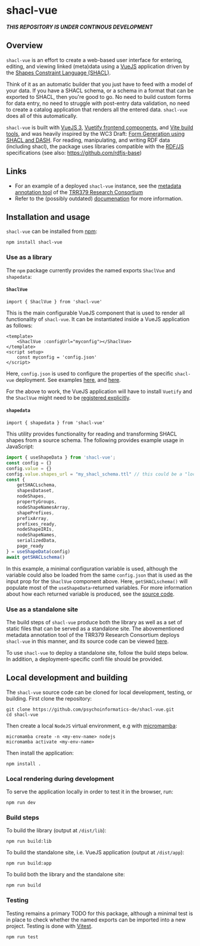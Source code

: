 # shacl-vue

***THIS REPOSITORY IS UNDER CONTINOUS DEVELOPMENT***


## Overview

`shacl-vue` is an effort to create a web-based user interface for entering, editing, and viewing linked (meta)data using a [VueJS](https://vuejs.org/) application driven by the [Shapes Constraint Language (SHACL)](https://www.w3.org/TR/shacl/).

Think of it as an automatic builder that you just have to feed with a model of your data. If you have a SHACL schema, or a schema in a format that can be exported to SHACL, then you're good to go. No need to build custom forms for data entry, no need to struggle with post-entry data validation, no need to create a catalog application that renders all the entered data. `shacl-vue` does all of this automatically.

`shacl-vue` is built with [VueJS 3](https://vuejs.org/), [Vuetify frontend components](https://vuetifyjs.com/en/), and [Vite build tools](https://vitejs.dev/), and was heavily inspired by the WC3 Draft: [Form Generation using SHACL and DASH](https://datashapes.org/forms.html). For reading, manipulating, and writing RDF data (including shacl), the package uses libraries compatible with the [RDF/JS](https://rdf.js.org/) specifications (see also: https://github.com/rdfjs-base)


## Links

- For an example of a deployed `shacl-vue` instance, see the [metadata annotation tool](https://annotate.trr379.de/s/demo/) of the [TRR379 Research Consortium](https://www.trr379.de/)
- Refer to the (possibly outdated) [documenation](https://psychoinformatics-de.github.io/shacl-vue/docs/) for more information.

## Installation and usage

`shacl-vue` can be installed from [npm](https://www.npmjs.com/package/shacl-vue):

```
npm install shacl-vue
```

### Use as a library

The `npm` package currently provides the named exports `ShaclVue` and `shapedata`:

#### `ShaclVue`

```
import { ShaclVue } from 'shacl-vue'
```

This is the main configurable VueJS component that is used to render all functionality of `shacl-vue`. It can be instantiated inside a VueJS application as follows:

```vue
<template>
    <ShaclVue :configUrl="myconfig"></ShaclVue>
</template>
<script setup>
    const myconfig = 'config.json'
</script>
```

Here, `config.json` is used to configure the properties of the specific `shacl-vue` deployment. See examples [here](https://github.com/psychoinformatics-de/shacl-vue/blob/main/public/config.json), and [here](https://hub.datalad.org/datalink/annotate-trr379-demo/src/branch/main/config.json).

For the above to work, the VueJS application will have to install `Vuetify` and the `ShaclVue` might need to be [registered explicitly](https://vuejs.org/guide/components/registration).

#### `shapedata`

```
import { shapedata } from 'shacl-vue'
```

This utility provides functionality for reading and transforming SHACL shapes from a source schema. The following provides example usage in JavaScript:

```javascript
import { useShapeData } from 'shacl-vue';
const config = {}
config.value = {}
config.value.shapes_url = "my_shacl_schema.ttl" // this could be a "local" or remote URL that the server allows to be fetched
const {
    getSHACLschema,
    shapesDataset,
    nodeShapes,
    propertyGroups,
    nodeShapeNamesArray,
    shapePrefixes,
    prefixArray,
    prefixes_ready,
    nodeShapeIRIs,
    nodeShapeNames,
    serializedData,
    page_ready
} = useShapeData(config)
await getSHACLschema()
```

In this example, a minimal configuration variable is used, although the variable could also be loaded from the same `config.json` that is used as the input prop for the `ShaclVue` component above. Here, `getSHACLschema()` will populate most of the `useShapeData`-returned variables. For more information about how each returned variable is produced, see the [source code](https://github.com/psychoinformatics-de/shacl-vue/blob/main/src/composables/shapedata.js).

### Use as a standalone site

The build steps of `shacl-vue` produce both the library as well as a set of static files that can be served as a standalone site. The abovementioned metadata annotation tool of the TRR379 Research Consortium deploys `shacl-vue` in this manner, and its source code can be viewed [here](https://hub.datalad.org/datalink/annotate-trr379-demo).

To use `shacl-vue` to deploy a standalone site, follow the build steps below. In addition, a deployment-specific confi file should be provided.

## Local development and building

The `shacl-vue` source code can be cloned for local development, testing, or building. First clone the repository:

```
git clone https://github.com/psychoinformatics-de/shacl-vue.git
cd shacl-vue
```

Then create a local `NodeJS` virtual environment, e.g with [micromamba](https://mamba.readthedocs.io/en/latest/user_guide/micromamba.html):

```
micromamba create -n <my-env-name> nodejs
micromamba activate <my-env-name>
```

Then install the application:

```
npm install .
```

### Local rendering during development

To serve the application locally in order to test it in the browser, run:

```
npm run dev
```

### Build steps

To build the library (output at `/dist/lib`):

```
npm run build:lib
```

To build the standalone site, i.e. VueJS application (output at `/dist/app`):

```
npm run build:app
```

To build both the library and the standalone site:

```
npm run build
```

### Testing

Testing remains a primary TODO for this package, although a minimal test is in place to check whether the named exports can be imported into a new project. Testing is done with [Vitest](https://vitest.dev/).

```
npm run test
```